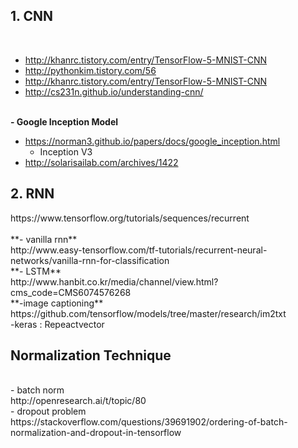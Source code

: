 **<h2>1. CNN** </h2><br>
+ http://khanrc.tistory.com/entry/TensorFlow-5-MNIST-CNN <br>
+ http://pythonkim.tistory.com/56 <br>
+ http://khanrc.tistory.com/entry/TensorFlow-5-MNIST-CNN <br>
+ http://cs231n.github.io/understanding-cnn/ <br><br>

**- Google Inception Model** <br>
+ https://norman3.github.io/papers/docs/google_inception.html <br>
  - Inception V3 <br>
+ http://solarisailab.com/archives/1422 <br>

<h2>2. RNN </h2>
https://www.tensorflow.org/tutorials/sequences/recurrent <br><br>
**- vanilla rnn** <br>
http://www.easy-tensorflow.com/tf-tutorials/recurrent-neural-networks/vanilla-rnn-for-classification <br>
**- LSTM** <br>
http://www.hanbit.co.kr/media/channel/view.html?cms_code=CMS6074576268 <br>
**-image captioning** <br>
https://github.com/tensorflow/models/tree/master/research/im2txt <br>
-keras : Repeactvector <br>


<h2> Normalization Technique </h2> <br>
- batch norm <br>
http://openresearch.ai/t/topic/80 <br>
- dropout problem <br>
https://stackoverflow.com/questions/39691902/ordering-of-batch-normalization-and-dropout-in-tensorflow <br>
